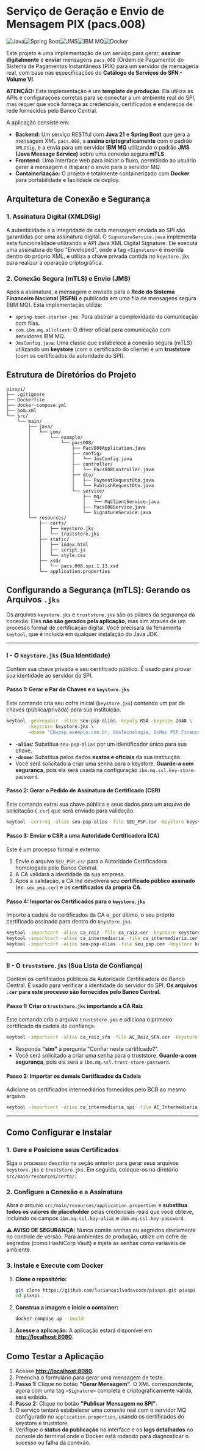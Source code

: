 # Serviço de Geração e Envio de Mensagem PIX (pacs.008)

![Java](https://img.shields.io/badge/Java-21-blue.svg)![Spring Boot](https://img.shields.io/badge/Spring%20Boot-3.3.2-brightgreen.svg)![JMS](https://img.shields.io/badge/JMS-3.1-orange.svg)![IBM MQ](https://img.shields.io/badge/IBM%20MQ-Client-blue.svg)![Docker](https://img.shields.io/badge/Docker-Enabled-blue.svg)

Este projeto é uma implementação de um serviço para gerar, **assinar digitalmente** e **enviar** mensagens `pacs.008` (Ordem de Pagamento) do Sistema de Pagamentos Instantâneos (PIX) para um servidor de mensageria real, com base nas especificações do **Catálogo de Serviços do SFN - Volume VI**.

**ATENÇÃO:** Esta implementação é um **template de produção**. Ela utiliza as APIs e configurações corretas para se conectar a um ambiente real do SPI, mas requer que você forneça as credenciais, certificados e endereços de rede fornecidos pelo Banco Central.

A aplicação consiste em:
-   **Backend:** Um serviço RESTful com **Java 21** e **Spring Boot** que gera a mensagem XML `pacs.008`, a **assina criptograficamente** com o padrão `XMLDSig`, e a envia para um servidor **IBM MQ** utilizando o padrão **JMS (Java Message Service)** sobre uma conexão segura **mTLS**.
-   **Frontend:** Uma interface web para iniciar o fluxo, permitindo ao usuário gerar a mensagem e disparar o envio para o servidor MQ.
-   **Containerização:** O projeto é totalmente containerizado com **Docker** para portabilidade e facilidade de deploy.

## Arquitetura de Conexão e Segurança

### 1. Assinatura Digital (XMLDSig)
A autenticidade e a integridade de cada mensagem enviada ao SPI são garantidas por uma assinatura digital. O `SignatureService.java` implementa esta funcionalidade utilizando a API Java XML Digital Signature. Ele executa uma assinatura do tipo "Enveloped", onde a tag `<Signature>` é inserida dentro do próprio XML, e utiliza a chave privada contida no `keystore.jks` para realizar a operação criptográfica.

### 2. Conexão Segura (mTLS) e Envio (JMS)
Após a assinatura, a mensagem é enviada para a **Rede do Sistema Financeiro Nacional (RSFN)** e publicada em uma fila de mensagens segura (IBM MQ). Esta implementação utiliza:
-   `spring-boot-starter-jms`: Para abstrair a complexidade da comunicação com filas.
-   `com.ibm.mq.allclient`: O driver oficial para comunicação com servidores IBM MQ.
-   `JmsConfig.java`: Uma classe que estabelece a conexão segura (mTLS) utilizando um **keystore** (com o certificado do cliente) e um **truststore** (com os certificados da autoridade do SPI).

## Estrutura de Diretórios do Projeto

```
pixspi/
├── .gitignore
├── Dockerfile
├── docker-compose.yml
├── pom.xml
└── src/
    └── main/
        ├── java/
        │   └── com/
        │       └── example/
        │           └── pacs008/
        │               ├── Pacs008Application.java
        │               ├── config/
        │               │   └── JmsConfig.java
        │               ├── controller/
        │               │   └── Pacs008Controller.java
        │               ├── dto/
        │               │   ├── PaymentRequestDto.java
        │               │   └── PublishRequestDto.java
        │               └── service/
        │                   ├── mq/
        │                   │   └── MqClientService.java
        │                   ├── Pacs008Service.java
        │                   └── SignatureService.java
        └── resources/
            ├── certs/
            │   ├── keystore.jks
            │   └── truststore.jks
            ├── static/
            │   ├── index.html
            │   ├── script.js
            │   └── style.css
            ├── xsd/
            │   └── pacs.008.spi.1.13.xsd
            └── application.properties
```

## Configurando a Segurança (mTLS): Gerando os Arquivos `.jks`

Os arquivos `keystore.jks` e `truststore.jks` são os pilares da segurança da conexão. Eles **não são gerados pela aplicação**, mas sim através de um processo formal de certificação digital. Você precisará da ferramenta `keytool`, que é incluída em qualquer instalação do Java JDK.

---
### **I - O `keystore.jks` (Sua Identidade)**
Contém sua chave privada e seu certificado público. É usado para provar sua identidade ao servidor do SPI.

#### Passo 1: Gerar o Par de Chaves e o `keystore.jks`
Este comando cria seu cofre inicial (`keystore.jks`) contendo um par de chaves (pública/privada) para sua instituição.

```bash
keytool -genkeypair -alias seu-psp-alias -keyalg RSA -keysize 2048 \
        -keystore keystore.jks \
        -dname "CN=psp.exemplo.com.br, OU=Tecnologia, O=Meu PSP Financeira S.A., L=Sao Paulo, ST=SP, C=BR"
```
-   **`-alias`**: Substitua `seu-psp-alias` por um identificador único para sua chave.
-   **`-dname`**: Substitua pelos dados **exatos e oficiais** da sua instituição.
-   Você será solicitado a criar uma senha para o keystore. **Guarde-a com segurança**, pois ela será usada na configuração `ibm.mq.ssl.key-store-password`.

#### Passo 2: Gerar o Pedido de Assinatura de Certificado (CSR)
Este comando extrai sua chave pública e seus dados para um arquivo de solicitação (`.csr`) que será enviado para validação.

```bash
keytool -certreq -alias seu-psp-alias -file SEU_PSP.csr -keystore keystore.jks
```

#### Passo 3: Enviar o CSR a uma Autoridade Certificadora (CA)
Este é um processo formal e externo:
1.  Envie o arquivo `SEU_PSP.csr` para a Autoridade Certificadora homologada pelo Banco Central.
2.  A CA validará a identidade da sua empresa.
3.  Após a validação, a CA lhe devolverá seu **certificado público assinado** (ex: `seu_psp.cer`) e os **certificados da própria CA**.

#### Passo 4: Importar os Certificados para o `keystore.jks`
Importe a cadeia de certificados da CA e, por último, o seu próprio certificado assinado para dentro do `keystore.jks`.
```bash
keytool -importcert -alias ca_raiz -file ca_raiz.cer -keystore keystore.jks
keytool -importcert -alias ca_intermediaria -file ca_intermediaria.cer -keystore keystore.jks
keytool -importcert -alias seu-psp-alias -file seu_psp.cer -keystore keystore.jks
```

---
### **II - O `truststore.jks` (Sua Lista de Confiança)**
Contém os certificados públicos da Autoridade Certificadora do Banco Central. É usado para verificar a identidade do servidor do SPI. **Os arquivos `.cer` para este processo são fornecidos pelo Banco Central.**

#### Passo 1: Criar o `truststore.jks` importando a CA Raiz
Este comando cria o arquivo `truststore.jks` e adiciona o primeiro certificado da cadeia de confiança.

```bash
keytool -importcert -alias ca_raiz_sfn -file AC_Raiz_SFN.cer -keystore truststore.jks
```
-   Responda **"sim"** à pergunta "Confiar neste certificado?".
-   Você será solicitado a criar uma senha para o truststore. **Guarde-a com segurança**, pois ela será a `ibm.mq.ssl.trust-store-password`.

#### Passo 2: Importar os demais Certificados da Cadeia
Adicione os certificados intermediários fornecidos pelo BCB ao mesmo arquivo.

```bash
keytool -importcert -alias ca_intermediaria_spi -file AC_Intermediaria_SPI_v1.cer -keystore truststore.jks
```

---

## Como Configurar e Instalar

### 1. Gere e Posicione seus Certificados
Siga o processo descrito na seção anterior para gerar seus arquivos `keystore.jks` e `truststore.jks`. Em seguida, coloque-os no diretório `src/main/resources/certs/`.

### 2. Configure a Conexão e a Assinatura
Abra o arquivo `src/main/resources/application.properties` e **substitua todos os valores de placeholder** pelas credenciais reais que você obteve, incluindo os campos `ibm.mq.ssl.key-alias` e `ibm.mq.ssl.key-password`.

**⚠️ AVISO DE SEGURANÇA:** Nunca comite senhas ou segredos diretamente no controle de versão. Para ambientes de produção, utilize um cofre de segredos (como HashiCorp Vault) e injete as senhas como variáveis de ambiente.

### 3. Instale e Execute com Docker

1.  **Clone o repositório:**
    ```bash
    git clone https://github.com/lucianosilvadevcode/pixspi.git pixspi
    cd pixspi
    ```

2.  **Construa a imagem e inicie o container:**
    ```bash
    docker-compose up --build
    ```

3.  **Acesse a aplicação:**
    A aplicação estará disponível em **[http://localhost:8080](http://localhost:8080)**.

## Como Testar a Aplicação

1.  Acesse **[http://localhost:8080](http://localhost:8080)**.
2.  Preencha o formulário para gerar uma mensagem de teste.
3.  **Passo 1:** Clique no botão **"Gerar Mensagem"**. O XML correspondente, agora com uma tag `<Signature>` completa e criptograficamente válida, será exibido.
4.  **Passo 2:** Clique no botão **"Publicar Mensagem no SPI"**.
5.  O serviço tentará estabelecer uma conexão real com o servidor MQ configurado no `application.properties`, usando os certificados do keystore e truststore.
6.  Verifique o **status da publicação** na interface e os **logs detalhados** no console do terminal onde o Docker está rodando para diagnosticar o sucesso ou falha da conexão.
